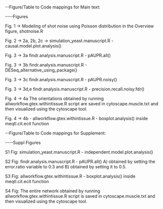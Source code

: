 --Figure/Table to Code mappings for Main text:

----Figures

Fig. 1 -> Modeling of shot noise using Poisson distribution in the Overview figure, shotnoise.R

Fig. 2 -> 2a, 2b, 2c -> simulation_yeast.manuscript.R - causal.model.plot.analysis()

Fig. 3 -> 3a findr.analysis.manuscript.R - pAUPR.all()

Fig. 3 -> 3b findr.analysis.manuscript.R - DESeq_alternative_using_package()

Fig. 3 -> 3c findr.analysis.manuscript.R - pAUPR.noisy()

Fig. 3 -> 3d,e findr.analysis.manuscript.R - precision.recall.noisy.fdr()

Fig. 4 -> 4a The orientations obtained by running allworkflow.gtex.withintissue.R script are saved in cytoscape.muscle.txt and then visualized using the cytoscape tool. 

Fig. 4 -> 4b - allworkflow.gtex.withintissue.R - boxplot.analysis() inside meqtl.cit.ecit function 


--Figure/Table to Code mappings for Supplement:

----Suppl Figures

S1 Fig: simulation_yeast.manuscript.R - independent.model.plot.analysis()

S2 Fig: findr.analysis.manuscript.R - pAUPR.all() A) obtained by setting the error.ratio variable to 0.3 and B) obtained by setting it to 0.5.

S3 Fig: allworkflow.gtex.withintissue.R - boxplot.analysis() inside meqtl.cit.ecit function 

S4 Fig: The entire network obtained by running allworkflow.gtex.withintissue.R script is saved in cytoscape.muscle.txt and then visualized using the cytoscape tool.


